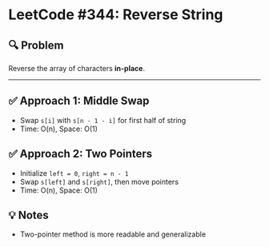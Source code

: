 # LeetCode #344: Reverse String

## 🔍 Problem

Reverse the array of characters **in-place**.

---

## ✅ Approach 1: Middle Swap

- Swap `s[i]` with `s[n - 1 - i]` for first half of string
- Time: O(n), Space: O(1)

## ✅ Approach 2: Two Pointers

- Initialize `left = 0`, `right = n - 1`
- Swap `s[left]` and `s[right]`, then move pointers
- Time: O(n), Space: O(1)

## 💡 Notes

- Two-pointer method is more readable and generalizable
